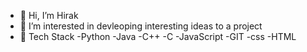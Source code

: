 - 👋 Hi, I’m Hirak
- 👀 I’m interested in devleoping interesting ideas to a project
- 🌱 Tech Stack 
      -Python
      -Java
      -C++
      -C
      -JavaScript
      -GIT
      -css
      -HTML
